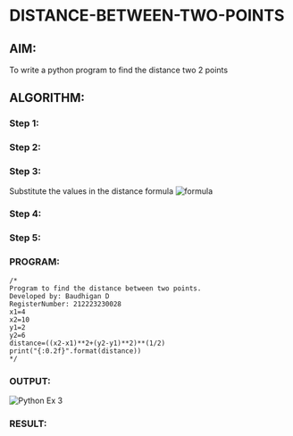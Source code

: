 # DISTANCE-BETWEEN-TWO-POINTS

## AIM:
To write a python program to find the distance two 2 points
## ALGORITHM:
### Step 1: 
### Step 2: 
### Step 3: 
Substitute the values in the distance formula  ![formula](/formula.JPG)
### Step 4: 
### Step 5: 
### PROGRAM:
```
/*
Program to find the distance between two points.
Developed by: Baudhigan D
RegisterNumber: 212223230028
x1=4
x2=10
y1=2
y2=6
distance=((x2-x1)**2+(y2-y1)**2)**(1/2)
print("{:0.2f}".format(distance))
*/
```

### OUTPUT:
![Python Ex 3](https://github.com/baudhigan/DISTANCE-BETWEEN-TWO-POINTS/assets/151921158/6dd4cbb3-25e1-4808-98a1-de0c3a44ff5f)


### RESULT:
